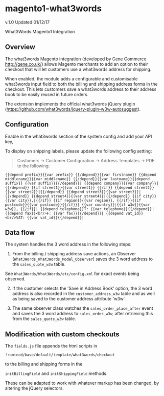 # magento1-what3words
v.1.0 Updated 01/12/17

What3Words Magento1 Integration

## Overview

The what3words Magento integration (developed by Gene Commerce http://gene.co.uk/) allows Magento merchants to add an option to their checkout that will let customers use a what3words address for shipping.

When enabled, the module adds a configurable and customisable what3words input field to both the billing and shipping address forms in the checkout. This lets customers save a what3words address to their address book to be easily reused in future orders.

The extension implements the official what3words jQuery plugin (https://github.com/what3words/jquery-plugin-w3w-autosuggest).


## Configuration
Enable in the what3words section of the system config and add your API key,

To display on shipping labels, please update the following config setting:
> Customers -> Customer Configuration -> Address Templates -> PDF to the following:

``{{depend prefix}}{{var prefix}} {{/depend}}{{var firstname}} {{depend middlename}}{{var middlename}} {{/depend}}{{var lastname}}{{depend suffix}} {{var suffix}}{{/depend}}|
{{depend company}}{{var company}}|{{/depend}}
{{if street1}}{{var street1}}
{{/if}}
{{depend street2}}{{var street2}}|{{/depend}}
{{depend street3}}{{var street3}}|{{/depend}}
{{depend street4}}{{var street4}}|{{/depend}}
{{if city}}{{var city}},|{{/if}}
{{if region}}{{var region}}, {{/if}}{{if postcode}}{{var postcode}}{{/if}}|
{{var country}}|{{if w3w}}{{var w3w}}, {{/if}}|
{{depend telephone}}T: {{var telephone}}{{/depend}}|
{{depend fax}}<br/>F: {{var fax}}{{/depend}}|
{{depend vat_id}}<br/>VAT: {{var vat_id}}{{/depend}}|``

## Data flow
The system handles the 3 word address in the following steps:

1. From the billing / shipping address save actions, an Observer (`What3Words_What3Words_Model_Observer`) saves the 3 word address to
the `sales_quote_w3w` table.

See `What3Words/What3Words/etc/config.xml` for exact events being observed.

2. If the customer selects the 'Save in Address Book' option, the 3 word address is also recorded in the `customer_address_w3w` table and as well as being saved
to the customer address attribute 'w3w'.

3. The same observer class watches the `sales_order_place_after` event and saves the 3 word address to `sales_order_w3w`, after retrieving this
from the `sales_quote_w3w` table.
## Modification with custom checkouts

The 
```fields.js``` file appends the html scripts in 

```frontend/base/default/template/what3words/checkout```

to the billing and shipping forms in the

```initBillingField``` and ```initShippingField``` methods.

These can be adapted to work with whatever markup has been changed, by altering the jQuery selectors. 
